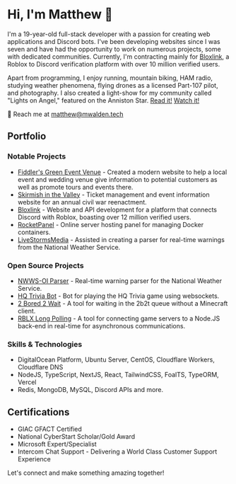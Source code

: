 # Hi, I'm Matthew 👋

I'm a 19-year-old full-stack developer with a passion for creating web applications and Discord bots. I've been developing websites since I was seven and have had the opportunity to work on numerous projects, some with dedicated communities. Currently, I'm contracting mainly for [Bloxlink](https://blox.link), a Roblox to Discord verification platform with over 10 million verified users.

Apart from programming, I enjoy running, mountain biking, HAM radio, studying weather phenomena, flying drones as a licensed Part-107 pilot, and photography. I also created a light-show for my community called "Lights on Angel," featured on the Anniston Star. [Read it!](https://www.annistonstar.com/news/jacksonville/self-proclaimed-weather-nerd-creates-light-show-in-jacksonville/article_28e2007a-7822-11ed-af42-63159a610c4b.html) [Watch it!](https://www.youtube.com/watch?v=VQI1TdjPjK8&list=PLiO62es8bIrYD2d0hEXzkYHxI0-G-WaN2&index=9)

📧 Reach me at [matthew@mwalden.tech](mailto:matthew@mwalden.tech)

## Portfolio

### Notable Projects
* [Fiddler's Green Event Venue](https://fiddlersgreenweddings.com/) - Created a modern website to help a local event and wedding venue give information to potential customers as well as promote tours and events there.
* [Skirmish in the Valley](https://skirmishinthevalley.com) - Ticket management and event information website for an annual civil war reenactment.
* [Bloxlink](https://blox.link) - Website and API development for a platform that connects Discord with Roblox, boasting over 12 million verified users.
* [RocketPanel](https://rocketpanel.app) - Online server hosting panel for managing Docker containers.
* [LiveStormsMedia](#) - Assisted in creating a parser for real-time warnings from the National Weather Service.

### Open Source Projects
* [NWWS-OI Parser](https://github.com/mwalden2004/National-Weather-Service-Open-Interface-Realtime-Parser) - Real-time warning parser for the National Weather Service.
* [HQ Trivia Bot](https://github.com/mwalden2004/node-hq-trivia-bot) - Bot for playing the HQ Trivia game using websockets.
* [2 Bored 2 Wait](https://github.com/mwalden2004/2b2w_rewrite) - A tool for waiting in the 2b2t queue without a Minecraft client.
* [RBLX Long Polling](https://github.com/ReAdminRBX/roblox-long-polling) - A tool for connecting game servers to a Node.JS back-end in real-time for asynchronous communications.

### Skills & Technologies
* DigitalOcean Platform, Ubuntu Server, CentOS, Cloudflare Workers, Cloudflare DNS
* NodeJS, TypeScript, NextJS, React, TailwindCSS, FoalTS, TypeORM, Vercel
* Redis, MongoDB, MySQL, Discord APIs and more.

## Certifications
* GIAC GFACT Certified
* National CyberStart Scholar/Gold Award
* Microsoft Expert/Specialist
* Intercom Chat Support - Delivering a World Class Customer Support Experience

Let's connect and make something amazing together!
